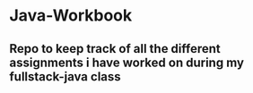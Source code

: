 # Java-Workbook

## Repo to keep track of all the different assignments i have worked on during my fullstack-java class
